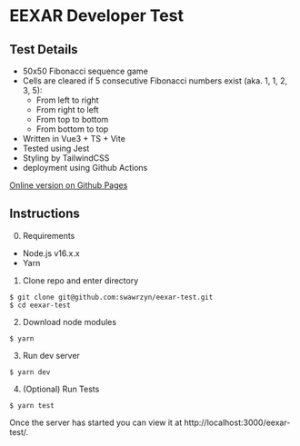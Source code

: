 # EEXAR Developer Test

## Test Details
- 50x50 Fibonacci sequence game
- Cells are cleared if 5 consecutive Fibonacci numbers exist (aka. 1, 1, 2, 3, 5):
    - From left to right
    - From right to left
    - From top to bottom
    - From bottom to top
- Written in Vue3 + TS + Vite
- Tested using Jest
- Styling by TailwindCSS
- deployment using Github Actions

[Online version on Github Pages](https://swawrzyn.github.io/eexar-test/)

## Instructions

0. Requirements
- Node.js v16.x.x
- Yarn

1. Clone repo and enter directory
```
$ git clone git@github.com:swawrzyn/eexar-test.git
$ cd eexar-test
```

2. Download node modules
```
$ yarn
```

3. Run dev server
```
$ yarn dev
```

4. (Optional) Run Tests
```
$ yarn test
```

Once the server has started you can view it at http://localhost:3000/eexar-test/.